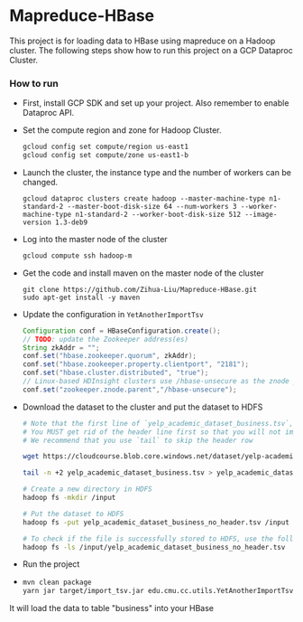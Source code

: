 # Mapreduce-HBase

This project is for loading data to HBase using mapreduce on a Hadoop cluster. The following steps show how to run this project on a GCP Dataproc Cluster.

### How to run

- First, install GCP SDK and set up your project. Also remember to enable Dataproc API.

- Set the compute region and zone for Hadoop Cluster.

  ```bash
  gcloud config set compute/region us-east1
  gcloud config set compute/zone us-east1-b
  ```

- Launch the cluster, the instance type and the number of workers can be changed.

  ```
  gcloud dataproc clusters create hadoop --master-machine-type n1-standard-2 --master-boot-disk-size 64 --num-workers 3 --worker-machine-type n1-standard-2 --worker-boot-disk-size 512 --image-version 1.3-deb9
  ```

- Log into the master node of the cluster

  ```bash
  gcloud compute ssh hadoop-m 
  ```

- Get the code and install maven on the master node of the cluster

  ```
  git clone https://github.com/Zihua-Liu/Mapreduce-HBase.git
  sudo apt-get install -y maven
  ```

- Update the configuration in `YetAnotherImportTsv`

  ```java
  Configuration conf = HBaseConfiguration.create();
  // TODO: update the Zookeeper address(es)
  String zkAddr = "";
  conf.set("hbase.zookeeper.quorum", zkAddr);
  conf.set("hbase.zookeeper.property.clientport", "2181");
  conf.set("hbase.cluster.distributed", "true");
  // Linux-based HDInsight clusters use /hbase-unsecure as the znode parent
  conf.set("zookeeper.znode.parent","/hbase-unsecure");
  ```

- Download the dataset to the cluster and put the dataset to HDFS

  ```bash
  # Note that the first line of `yelp_academic_dataset_business.tsv`, is not a record but the header row. 
  # You MUST get rid of the header line first so that you will not import the header line into HBase. 
  # We recommend that you use `tail` to skip the header row
  
  wget https://cloudcourse.blob.core.windows.net/dataset/yelp-academic-dataset/2018/tsv/yelp_academic_dataset_business.tsv
  
  tail -n +2 yelp_academic_dataset_business.tsv > yelp_academic_dataset_business_no_header.tsv
  
  # Create a new directory in HDFS   
  hadoop fs -mkdir /input
  
  # Put the dataset to HDFS
  hadoop fs -put yelp_academic_dataset_business_no_header.tsv /input
  
  # To check if the file is successfully stored to HDFS, use the following command (or you may specify your own file path):
  hadoop fs -ls /input/yelp_academic_dataset_business_no_header.tsv
  ```

- Run the project

- ```bash
  mvn clean package
  yarn jar target/import_tsv.jar edu.cmu.cc.utils.YetAnotherImportTsv
  ```

It will load the data to table "business" into your HBase